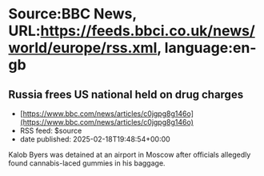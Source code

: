 # Source:BBC News, URL:https://feeds.bbci.co.uk/news/world/europe/rss.xml, language:en-gb

## Russia frees US national held on drug charges
 - [https://www.bbc.com/news/articles/c0jgpg8g146o](https://www.bbc.com/news/articles/c0jgpg8g146o)
 - RSS feed: $source
 - date published: 2025-02-18T19:48:54+00:00

Kalob Byers was detained at an airport in Moscow after officials allegedly found cannabis-laced gummies in his baggage.


